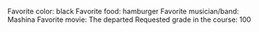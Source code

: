 Favorite color: black
Favorite food: hamburger
Favorite musician/band: Mashina
Favorite movie: The departed
Requested grade in the course: 100
